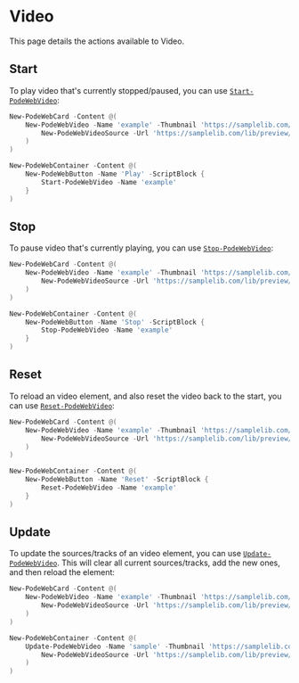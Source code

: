 # Video

This page details the actions available to Video.

## Start

To play video that's currently stopped/paused, you can use [`Start-PodeWebVideo`](../../../Functions/Actions/Start-PodeWebVideo):

```powershell
New-PodeWebCard -Content @(
    New-PodeWebVideo -Name 'example' -Thumbnail 'https://samplelib.com/lib/preview/mp4/sample-5s.jpg' -Source @(
        New-PodeWebVideoSource -Url 'https://samplelib.com/lib/preview/mp4/sample-5s.mp4'
    )
)

New-PodeWebContainer -Content @(
    New-PodeWebButton -Name 'Play' -ScriptBlock {
        Start-PodeWebVideo -Name 'example'
    }
)
```

## Stop

To pause video that's currently playing, you can use [`Stop-PodeWebVideo`](../../../Functions/Actions/Stop-PodeWebVideo):

```powershell
New-PodeWebCard -Content @(
    New-PodeWebVideo -Name 'example' -Thumbnail 'https://samplelib.com/lib/preview/mp4/sample-5s.jpg' -Source @(
        New-PodeWebVideoSource -Url 'https://samplelib.com/lib/preview/mp4/sample-5s.mp4'
    )
)

New-PodeWebContainer -Content @(
    New-PodeWebButton -Name 'Stop' -ScriptBlock {
        Stop-PodeWebVideo -Name 'example'
    }
)
```

## Reset

To reload an video element, and also reset the video back to the start, you can use [`Reset-PodeWebVideo`](../../../Functions/Actions/Reset-PodeWebVideo):

```powershell
New-PodeWebCard -Content @(
    New-PodeWebVideo -Name 'example' -Thumbnail 'https://samplelib.com/lib/preview/mp4/sample-5s.jpg' -Source @(
        New-PodeWebVideoSource -Url 'https://samplelib.com/lib/preview/mp4/sample-5s.mp4'
    )
)

New-PodeWebContainer -Content @(
    New-PodeWebButton -Name 'Reset' -ScriptBlock {
        Reset-PodeWebVideo -Name 'example'
    }
)
```

## Update

To update the sources/tracks of an video element, you can use [`Update-PodeWebVideo`](../../../Functions/Actions/Update-PodeWebVideo). This will clear all current sources/tracks, add the new ones, and then reload the element:

```powershell
New-PodeWebCard -Content @(
    New-PodeWebVideo -Name 'example' -Thumbnail 'https://samplelib.com/lib/preview/mp4/sample-5s.jpg' -Source @(
        New-PodeWebVideoSource -Url 'https://samplelib.com/lib/preview/mp4/sample-5s.mp4'
    )
)

New-PodeWebContainer -Content @(
    Update-PodeWebVideo -Name 'sample' -Thumbnail 'https://samplelib.com/lib/preview/mp4/sample-10s.jpg' -Source @(
        New-PodeWebVideoSource -Url 'https://samplelib.com/lib/preview/mp4/sample-10s.mp4'
    )
)
```
